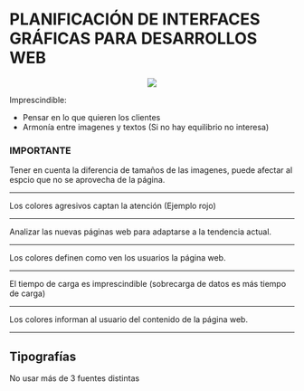 # PLANIFICACIÓN DE INTERFACES GRÁFICAS PARA DESARROLLOS WEB

<p align="center"> <img src="https://github.com/ERICKBOWSER/Dise-o_Tema1/assets/92431188/de41bc74-ab3b-4c45-bbad-c8085b277595"> </p>


Imprescindible:

*  Pensar en lo que quieren los clientes 
*  Armonía entre imagenes y textos (Si no hay equilibrio no interesa)
  



### IMPORTANTE

Tener en cuenta la diferencia de tamaños de las imagenes, puede afectar al espcio que no se aprovecha de la página.

---

Los colores agresivos captan la atención (Ejemplo rojo)

---

Analizar las nuevas páginas web para adaptarse a la tendencia actual.

---

Los colores definen como ven los usuarios la página web.

---

El tiempo de carga es imprescindible (sobrecarga de datos es más tiempo de carga)

---

Los colores informan al usuario del contenido de la página web.

---


## Tipografías

No usar más de 3 fuentes distintas






















